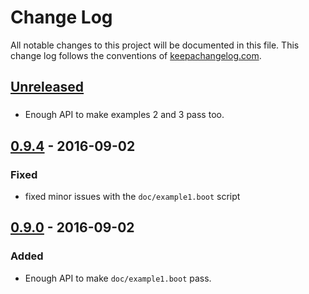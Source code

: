 # Change Log
All notable changes to this project will be documented in this file. This change log follows the conventions of [keepachangelog.com](http://keepachangelog.com/).

## [Unreleased]
###
- Enough API to make examples 2 and 3 pass too.

## [0.9.4] - 2016-09-02
### Fixed
- fixed minor issues with the `doc/example1.boot` script

## [0.9.0] - 2016-09-02
### Added
- Enough API to make `doc/example1.boot` pass.

[Unreleased]: https://github.com/pieterbreed/tappit/compare/tappit-0.9.4...HEAD
[0.9.4]: https://github.com/pieterbreed/tappit/compare/tappit-0.9.0...tappit-0.9.4
[0.9.0]: https://github.com/pieterbreed/tappit/compare/540aeff...tappit-0.9.0
 
